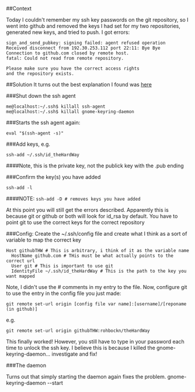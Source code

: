 ##Context

Today I couldn't remember my ssh key passwords on the git repository, so I went into github and removed the keys I had set for my two repositories, generated new keys, and tried to push.  I got errors:

```
sign_and_send_pubkey: signing failed: agent refused operation
Received disconnect from 192.30.253.112 port 22:11: Bye Bye
Connection to github.com closed by remote host.
fatal: Could not read from remote repository.

Please make sure you have the correct access rights
and the repository exists.
```

##Solution
It turns out the best explanation I found was [here](https://stackoverflow.com/a/22769324)

###Shut down the ssh agent
```
me@localhost:~/.ssh$ killall ssh-agent
me@localhost:~/.ssh$ killall gnome-keyring-daemon
```
###Starts the ssh agent again:

```eval "$(ssh-agent -s)"```

###Add keys, e.g.

```ssh-add ~/.ssh/id_theHardWay```

####Note, this is the private key, not the publick key with the .pub ending

###Confirm the key(s) you have added

```ssh-add -l```

####NOTE:
```ssh-add -D # removes keys you have added```

At this point you will still get the errors described.  Apparently this is because git or github or both will look for id_rsa by default.  You have to point git to use the correct keys for the correct repository

###Config:
Create the ~/.ssh/config file and create what I think as a sort of variable to map the correct key

```
Host githubTHW # This is arbitrary, i think of it as the variable name
  HostName github.com # THis must be what actually points to the correct url
  User git # This is important to use git
  IdentityFile ~/.ssh/id_theHardWay # This is the path to the key you want mapped
```

Note, I didn't use the # comments in my entry to the file. Now, configure git to use the entry in the config file you just made:

```
git remote set-url origin [config file var name]:[username]/[reponame (in github)]
```
e.g.
```
git remote set-url origin githubTHW:rohbockn/theHardWay
```

This finally worked!  However, you still have to type in your password each time to unlock the ssh key.  I believe this is because I killed the gnome-keyring-daemon... investigate and fix!

###The daemon

Turns out that simply starting the daemon again fixes the problem.
gnome-keyring-daemon --start
